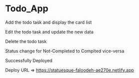 # Todo_App

Add the todo task and display the card list

Edit the todo task and update the new data

Delete the todo task

Status change for Not-Completed to Complted vice-versa

Successfully Deployed 

Deploy URL => https://statuesque-faloodeh-ae270e.netlify.app 
